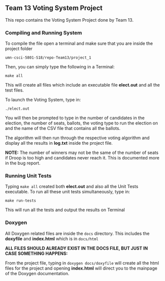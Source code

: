 ## Team 13 Voting System Project

This repo contains the Voting System Project done by Team 13.

### Compiling and Running System

To compile the file open a terminal and make sure that you are inside the project folder
```
umn-csci-5801-S18/repo-Team13/project_1
```
Then, you can simply type the following in a Terminal:
```
make all
```
This will create all files which include an executable file **elect.out** and all the test files.

To launch the Voting System, type in:
```
./elect.out
```
You will then be prompted to type in the number of candidates in the election, the number of seats, ballots, the voting type to run the election on and the name of the CSV file that contains all the ballots.

The algorithm will then run through the respective voting algorithm and display all the results in **log.txt** inside the project file.

**NOTE:**
The number of winners may not be the same of the number of seats if Droop is too high and candidates never reach it. This is documented more in the bug report.

### Running Unit Tests

Typing `make all` created both **elect.out** and also all the Unit Tests executable. To run all these unit tests simultaneously, type in:
```
make run-tests
```
This will run all the tests and output the results on Terminal

### Doxygen

All Doxygen related files are inside the `docs` directory. This includes the **doxyfile** and **index.html** which is in `docs/html`

**ALL FILES SHOULD ALREADY EXIST IN THE DOCS FILE, BUT JUST IN CASE SOMETHING HAPPENS:**

From the project file, typing in `doxygen docs/doxyfile` will create all the html files for the project and opening **index.html** will direct you to the mainpage of the Doxygen documentation.
